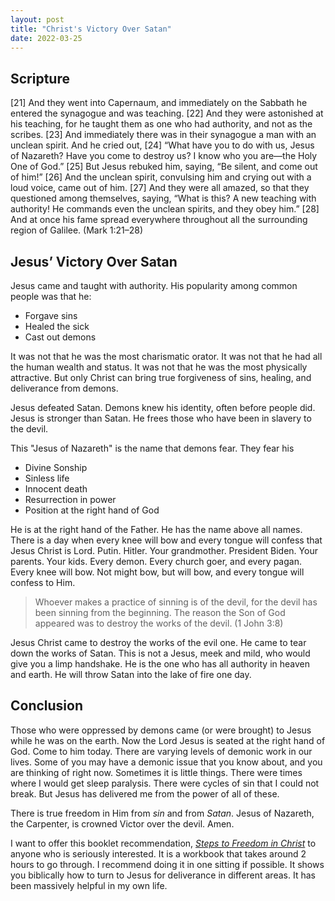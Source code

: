 ```yaml
---
layout: post
title: "Christ's Victory Over Satan"
date: 2022-03-25
---
```


## Scripture

[21] And they went into Capernaum, and immediately on the Sabbath he entered the synagogue and was teaching. [22] And they were astonished at his teaching, for he taught them as one who had authority, and not as the scribes. [23] And immediately there was in their synagogue a man with an unclean spirit. And he cried out, [24] “What have you to do with us, Jesus of Nazareth? Have you come to destroy us? I know who you are—the Holy One of God.” [25] But Jesus rebuked him, saying, “Be silent, and come out of him!” [26] And the unclean spirit, convulsing him and crying out with a loud voice, came out of him. [27] And they were all amazed, so that they questioned among themselves, saying, “What is this? A new teaching with authority! He commands even the unclean spirits, and they obey him.” [28] And at once his fame spread everywhere throughout all the surrounding region of Galilee. (Mark 1:21–28)

## Jesus’ Victory Over Satan

Jesus came and taught with authority. His popularity among common people was that he:
- Forgave sins
- Healed the sick
- Cast out demons

It was  not that he was the most charismatic orator. It was not that he had all the human wealth and status. It was not that he was the most physically attractive. But only Christ can bring true forgiveness of sins, healing, and deliverance from demons. 

Jesus defeated Satan. Demons knew his identity, often before people did. Jesus is stronger than Satan. He frees those who have been in slavery to the devil.

This "Jesus of Nazareth" is the name that demons fear. They fear his 
- Divine Sonship
- Sinless life
- Innocent death
- Resurrection in power
- Position at the right hand of God

He is at the right hand of the Father. He has the name above all names. There is a day when every knee will bow and every tongue will confess that Jesus Christ is Lord. Putin. Hitler. Your grandmother. President Biden. Your parents. Your kids. Every demon. Every church goer, and every pagan. Every knee will bow. Not might bow, but will bow, and every tongue will confess to Him. 

> Whoever makes a practice of sinning is of the devil, for the devil has been sinning from the beginning. The reason the Son of God appeared was to destroy the works of the devil. (1 John 3:8)

Jesus Christ came to destroy the works of the evil one. He came to tear down the works of Satan. This is not a Jesus, meek and mild, who would give you a limp handshake. He is the one who has all authority in heaven and earth. He will throw Satan into the lake of fire one day.

## Conclusion

Those who were oppressed by demons came (or were brought) to Jesus while he was on the earth. Now the Lord Jesus is seated at the right hand of God. Come to him today. There are varying levels of demonic work in our lives. Some of you may have a demonic issue that you know about, and you are thinking of right now. Sometimes it is little things. There were times where I would get sleep paralysis. There were cycles of sin that I could not break. But Jesus has delivered me from the power of all of these.

There is true freedom in Him from *sin* and from *Satan*. Jesus of Nazareth, the Carpenter, is crowned Victor over the devil. Amen. 

I want to offer this booklet recommendation, [*Steps to Freedom in Christ*](https://www.amazon.com/Steps-Freedom-Christ-Spiritual-Conflicts/dp/0764219421/ref=sr_1_1?keywords=steps+to+freedom+in+christ+neil+anderson&qid=1648217699&sprefix=steps+to+freedom+%2Caps%2C110&sr=8-1) to anyone who is seriously interested. It is a workbook that takes around 2 hours to go through. I recommend doing it in one sitting if possible. It shows you biblically how to turn to Jesus for deliverance in different areas. It has been massively helpful in my own life.


